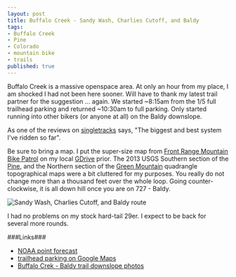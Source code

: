 ```yaml
---
layout: post
title: Buffalo Creek - Sandy Wash, Charlies Cutoff, and Baldy
tags:
- Buffalo Creek
- Pine
- Colorado
- mountain bike
- trails
published: true
---
```

Buffalo Creek is a massive openspace area. At only an hour from my place,
I am shocked I had not been here sooner. Will have to thank my latest
trail partner for the suggestion ... again. We started ~8:15am from
the 1/5 full trailhead parking and returned ~10:30am to full parking. Only started
running into other bikers (or anyone at all) on the Baldy downslope.

As one of the reviews on
[singletracks](http://www.singletracks.com/bike-trails/buffalo-creek.html)
says, "The biggest and best system I've ridden so far".

Be sure to bring a map. I put the super-size map from
[Front Range Mountain Bike Patrol](http://www.frmbp.org/maps.html)
on my local
[GDrive](https://drive.google.com/file/d/0B0yT30uCaFvvdzlWemFkc2ZjSVk/edit?usp=sharing)
prior. The 2013 USGS Southern section of the 
[Pine](https://drive.google.com/file/d/0B0yT30uCaFvvaGdrbjRlMlNlZnc/edit?usp=sharing),
and the Northern section of the
[Green Mountain](https://drive.google.com/file/d/0B0yT30uCaFvvYk1MN211UEYyeDg/edit?usp=sharing)
quadrangle topographical maps were a bit cluttered for my purposes.
You really do not change more than a thousand feet over the whole loop.
Going counter-clockwise, it is all down hill once you are on 727 - Baldy.

![Sandy Wash, Charlies Cutoff, and Baldy route](https://drive.google.com/uc?export=download&id=0B0yT30uCaFvvX0FRR3hodGozTmM)

I had no problems on my stock hard-tail 29er. I expect to be back for several more rounds.


###Links###
- [NOAA point forecast](http://forecast.weather.gov/MapClick.php?lat=39.0301442&lon=-106.4751993)
- [trailhead parking on Google Maps](https://goo.gl/maps/Qv9GW)
- [Buffalo Crek - Baldy trail downslope photos](https://www.dropbox.com/sc/s8hgdc74isnt38b/AACDVojcfR6bQJ0VV5amk3FJa)
